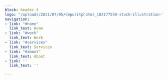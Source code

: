 ```yaml
---
block: header-1
logo: "/uploads/2021/07/05/depositphotos_183177590-stock-illustration-letters-logo-initial-logo-identity.jpg"
navigation:
- link: "#home"
  link_text: Home
- link: "#work"
  link_text: Work
- link: "#services"
  link_text: Services
- link: "#about"
  link_text: About
- link: ''
  link_text: ''

---
```

